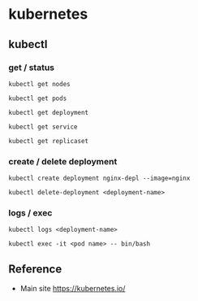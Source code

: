 # kubernetes

                                     
## kubectl
     
### get / status

`kubectl get nodes`

`kubectl get pods`

`kubectl get deployment`

`kubectl get service`

`kubectl get replicaset`
        
### create / delete deployment

`kubectl create deployment nginx-depl --image=nginx`

`kubectl delete-deployment <deployment-name>`
                                 
### logs / exec

`kubectl logs <deployment-name>`
                     
`kubectl exec -it <pod name> -- bin/bash`


## Reference 

* Main site https://kubernetes.io/